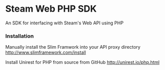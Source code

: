 Steam Web PHP SDK
================

An SDK for interfacing with Steam's Web API using PHP

### Installation

Manually install the Slim Framwork into your API proxy directory
http://www.slimframework.com/install

Install Unirest for PHP from source from GitHub
http://unirest.io/php.html
